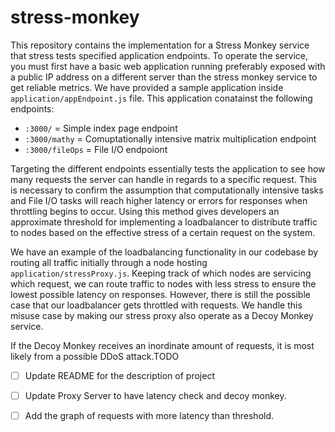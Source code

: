 # stress-monkey

This repository contains the implementation for a Stress Monkey service that stress tests specified application endpoints. To operate the service, you must first have a basic web application running preferably exposed with a public IP address on a different server than the stress monkey service to get reliable metrics.  We have provided a sample application inside <code>application/appEndpoint.js</code> file. This application conatainst the following endpoints:
- <code><IP address>:3000/</code> = Simple index page endpoint
- <code><IP address>:3000/mathy</code>  = Comuptationally intensive matrix multiplication endpoint
- <code><IP address>:3000/fileOps</code>  = File I/O endpoiont

Targeting the different endpoints essentially tests the application to see how many requests the server can handle in regards to a specific request. This is necessary to confirm the assumption that computationally intensive tasks and File I/O tasks will reach higher latency or errors for responses when throttling begins to occur. Using this method gives developers an approximate threshold for implementing a loadbalancer to distribute traffic to nodes based on the effective stress of a certain request on the system.

We have an example of the loadbalancing functionality in our codebase by routing all traffic initially through a node hosting  <code>application/stressProxy.js</code>. Keeping track of which nodes are servicing which request, we can route traffic to nodes with less stress to ensure the lowest possible latency on responses. However, there is still the possible case that our loadbalancer gets throttled with requests. We handle this misuse case by making our stress proxy also operate as a Decoy Monkey service.

If the Decoy Monkey receives an inordinate amount of requests, it is most likely from a possible DDoS attack.TODO


- [ ] Update README for the description of project
- [ ] Update Proxy Server to have latency check and decoy monkey.
- [ ] Add the graph of requests with more latency than threshold.


